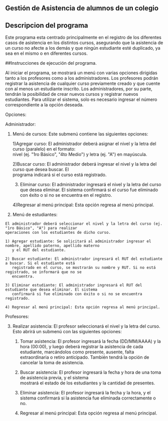 ## Gestión de Asistencia de alumnos de un colegio

## Descripcion del programa

Este programa esta centrado principalmente en el registro de los diferentes casos de asistencia en los distintos cursos, asegurando que la asistencia de un curso no afecte a los demás y que ningún estudiante esté duplicado, ya sea en el mismo o en diferentes cursos.

##Instrucciones de ejecución del programa.

Al iniciar el programa, se mostrará un menú con varias opciones dirigidas tanto a los profesores como a los administradores. Los profesores podrán registrar la asistencia de cualquier curso previamente creado y que cuente con al menos un estudiante inscrito. Los administradores, por su parte, tendrán la posibilidad de crear nuevos cursos y registrar nuevos estudiantes. Para utilizar el sistema, solo es necesario ingresar el número correspondiente a la opción deseada.

Opciones:


Administrador:

  1) Menú de cursos: Este submenú contiene las siguientes opciones:

     1)Agregar curso: El administrador deberá asignar el nivel y la letra del curso (paralelo) en el formato:   
       nivel (ej. "1ro Básico", "4to Medio") y letra (ej. "A") en mayúscula.
     
      2)Buscar curso: El administrador deberá ingresar el nivel y la letra del curso que desea buscar. El   
        programa indicará si el curso está registrado.


      3) Eliminar curso: El administrador ingresará el nivel y la letra del curso que desea eliminar. El sistema 
         confirmará si el curso fue eliminado con éxito o si no se encuentra en el registro.

      4)Regresar al menú principal: Esta opción regresa al menú principal.

  2) Menú de estudiantes:

    El administrador deberá seleccionar el nivel y la letra del curso (ej. "1ro Básico", "A") para realizar   
    operaciones con los estudiantes de dicho curso.

    1) Agregar estudiante: Se solicitará al administrador ingresar el nombre, apellido paterno, apellido materno 
       y el RUT del estudiante.

    2) Buscar estudiante: El administrador ingresará el RUT del estudiante a buscar. Si el estudiante está 
       registrado en el curso, se mostrarán su nombre y RUT. Si no está registrado, se informará que no se 
       encuentra.

    3) Eliminar estudiante: El administrador ingresará el RUT del estudiante que desea eliminar. El sistema 
       confirmará si fue eliminado con éxito o si no se encuentra registrado.

    4) Regresar al menú principal: Esta opción regresa al menú principal.

Profesores:

  3) Realizar asistencia: El profesor seleccionará el nivel y la letra del curso. Esto abrirá un submenú con las 
     siguientes opciones:

     1) Tomar asistencia: El profesor ingresará la fecha (DD/MM/AAAA) y la hora (00:00), y luego deberá registrar 
        la asistencia de cada estudiante, marcándolos como presente, ausente, falta extraordinaria o retiro 
        anticipado. También tendrá la opción de cancelar la toma de asistencia.

     2) Buscar asistencia: El profesor ingresará la fecha y hora de una toma de asistencia previa, y el sistema   
        mostrará el estado de los estudiantes y la cantidad de presentes.

     3) Eliminar asistencia: El profesor ingresará la fecha y la hora, y el sistema confirmará si la asistencia 
        fue eliminada correctamente o no.

     4) Regresar al menú principal: Esta opción regresa al menú principal.
  

